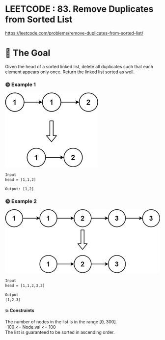 # LEETCODE : 83. Remove Duplicates from Sorted List

https://leetcode.com/problems/remove-duplicates-from-sorted-list/

# 🎯 The Goal 
Given the head of a sorted linked list, delete all duplicates such that each element appears only once. Return the linked list sorted as well.


### 🌞 Example 1

![](../img/list1.jpg?raw=true)
```
Input
head = [1,1,2]
```
```
Output: [1,2]
```

### 🌞 Example 2

![](../img/list2.jpg?raw=true)
```
Input
head = [1,1,2,3,3]
```
```
Output
[1,2,3]
``` 

#### 💥 Constraints

The number of nodes in the list is in the range [0, 300]. 
<br>-100 <= Node.val <= 100
<br>The list is guaranteed to be sorted in ascending order.